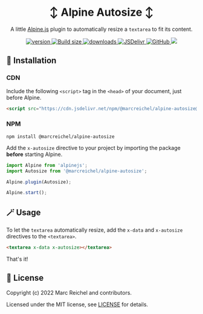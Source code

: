 <h1 align="center">↕️ Alpine Autosize ↕️</h1>

<p align="center">
  A little <a href="https://alpinejs.dev">Alpine.js</a> plugin to automatically resize a <code>textarea</code> to fit its content.
</p>

<p align="center">
  <a href="https://www.npmjs.com/package/@marcreichel/alpine-autosize">
    <img src="https://img.shields.io/github/v/tag/marcreichel/alpine-autosize?label=version" alt="version">
  </a>
  <a href="https://www.npmjs.com/package/@marcreichel/alpine-autosize">
    <img src="https://img.badgesize.io/marcreichel/alpine-autosize/main/dist/alpine-autosize.js.svg?compression=gzip&color=green" alt="Build size">
  </a>
  <a href="https://www.npmjs.com/package/@marcreichel/alpine-autosize">
    <img src="https://img.shields.io/npm/dt/@marcreichel/alpine-autosize" alt="downloads">
  </a>
  <a href="https://www.jsdelivr.com/package/npm/@marcreichel/alpine-autosize">
    <img src="https://data.jsdelivr.com/v1/package/npm/@marcreichel/alpine-autosize/badge?style=rounded" alt="JSDelivr">
  </a>
  <a href="https://www.npmjs.com/package/@marcreichel/alpine-autosize">
    <img alt="GitHub" src="https://img.shields.io/github/license/marcreichel/alpine-autosize">
  </a>
  <a href="https://gitmoji.dev/">
    <img src="https://img.shields.io/badge/gitmoji-%20😜%20😍-FFDD67.svg">
  </a>
</p>

## 🚀 Installation

### CDN

Include the following `<script>` tag in the `<head>` of your document, just before Alpine.

```html
<script src="https://cdn.jsdelivr.net/npm/@marcreichel/alpine-autosize@latest/dist/alpine-autosize.min.js" defer></script>
```

### NPM

```shell
npm install @marcreichel/alpine-autosize
```

Add the `x-autosize` directive to your project by importing the package **before** starting Alpine.

```js
import Alpine from 'alpinejs';
import Autosize from '@marcreichel/alpine-autosize';

Alpine.plugin(Autosize);

Alpine.start();
```

## 🪄 Usage

To let the `textarea` automatically resize, add the `x-data` and `x-autosize` directives to the `<textarea>`.

```html
<textarea x-data x-autosize></textarea>
```

That's it!

## 📄 License

Copyright (c) 2022 Marc Reichel and contributors.

Licensed under the MIT license, see [LICENSE](LICENSE) for details.
